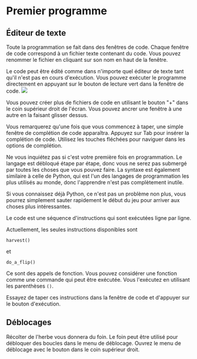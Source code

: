 # Premier programme
## Éditeur de texte
Toute la programmation se fait dans des fenêtres de code. Chaque fenêtre de code correspond à un fichier texte contenant du code.
Vous pouvez renommer le fichier en cliquant sur son nom en haut de la fenêtre.

Le code peut être édité comme dans n'importe quel éditeur de texte tant qu'il n'est pas en cours d'exécution.
Vous pouvez exécuter le programme directement en appuyant sur le bouton de lecture vert dans la fenêtre de code.
![](PlayButton50)

Vous pouvez créer plus de fichiers de code en utilisant le bouton "+" dans le coin supérieur droit de l'écran.
Vous pouvez ancrer une fenêtre à une autre en la faisant glisser dessus.

Vous remarquerez qu'une fois que vous commencez à taper, une simple fenêtre de complétion de code apparaîtra.
Appuyez sur Tab pour insérer la complétion de code.
Utilisez les touches fléchées pour naviguer dans les options de complétion.

Ne vous inquiétez pas si c'est votre première fois en programmation. Le langage est débloqué étape par étape, donc vous ne serez pas submergé par toutes les choses que vous pouvez faire.
La syntaxe est également similaire à celle de Python, qui est l'un des langages de programmation les plus utilisés au monde, donc l'apprendre n'est pas complètement inutile.

Si vous connaissez déjà Python, ce n'est pas un problème non plus, vous pourrez simplement sauter rapidement le début du jeu pour arriver aux choses plus intéressantes.

Le code est une séquence d'instructions qui sont exécutées ligne par ligne.

Actuellement, les seules instructions disponibles sont

`harvest()`

et

`do_a_flip()`

Ce sont des appels de fonction. Vous pouvez considérer une fonction comme une commande qui peut être exécutée. Vous l'exécutez en utilisant les parenthèses `()`.

Essayez de taper ces instructions dans la fenêtre de code et d'appuyer sur le bouton d'exécution.

## Déblocages
Récolter de l'herbe vous donnera du foin. Le foin peut être utilisé pour débloquer des boucles dans le menu de déblocage. Ouvrez le menu de déblocage avec le bouton dans le coin supérieur droit.